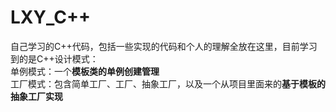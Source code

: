 # LXY_C++
自己学习的C++代码，包括一些实现的代码和个人的理解全放在这里，目前学习到的是C++设计模式：  
单例模式：一个**模板类的单例创建管理**  
工厂模式：包含简单工厂、工厂、抽象工厂，以及一个从项目里面来的**基于模板的抽象工厂实现**
